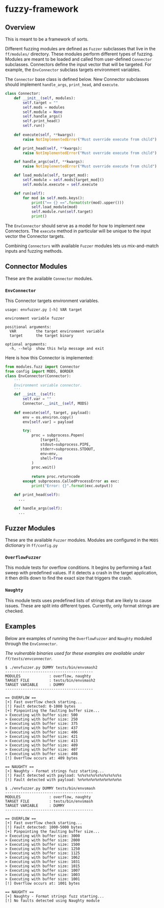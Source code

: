 # fuzzy-framework

## Overview
This is meant to be a framework of sorts. 

Different fuzzing modules are defined as `Fuzzer` subclasses that live in the `ff/modules/` directory. These modules perform different types of fuzzing. 
Modules are meant to be loaded and called from user-defined `Connector` subclasses. Connectors define the input vector that will be targeted. For example, the `EnvConnector` subclass targets environment variables. 

The `Connector` base class is defined below. New Connector subclasses should implement `handle_args`, `print_head`, and 
`execute`. 

```py
class Connector:
    def __init__(self, modules):
        self.target = ""
        self.mods = modules
        self.module = None
        self.handle_args()
        self.print_head()
        self.run()
    
    def execute(self, **kwargs):
        raise NotImplementedError("Must override execute from child")

    def print_head(self, **kwargs):
        raise NotImplementedError("Must override execute from child")

    def handle_args(self, **kwargs):
        raise NotImplementedError("Must override execute from child")

    def load_module(self, target_mod):
        self.module = self.mods[target_mod]()
        self.module.execute = self.execute

    def run(self):
        for mod in self.mods.keys():
            print("== {} ==".format(str(mod).upper()))
            self.load_module(mod)
            self.module.run(self.target)
            print()
```

The `EnvConnector` should serve as a model for how to implement new Connectors. The `execute` method in particular will be unique to the input vector the Connector targets.


Combining `Connectors` with available `Fuzzer` modules lets us mix-and-match inputs and fuzzing methods. 


## Connector Modules
These are the available `Connector` modules.

### `EnvConnector`
This Connector targets environment variables.

```
usage: envfuzzer.py [-h] VAR target

environment variable fuzzer

positional arguments:
  VAR         the target environment variable
  target      the target binary

optional arguments:
  -h, --help  show this help message and exit
```

Here is how this Connector is implemented:

```py
from modules.fuzz import Connector
from config import MODS, BORDER
class EnvConnector(Connector):
    '''
    Environment variable connector.
    '''
    def __init__(self):
        self.var = ""
        Connector.__init__(self, MODS)
    
    def execute(self, target, payload):
        env = os.environ.copy()
        env[self.var] = payload

        try:
            proc = subprocess.Popen(
                [target],
                stdout=subprocess.PIPE,
                stderr=subprocess.STDOUT,
                env=env,
                shell=True
            )
            proc.wait()
            
            return proc.returncode
        except subprocess.CalledProcessError as exc:
            print("Error: {}".format(exc.output))

    def print_head(self):
      ...

    def handle_args(self):
      ...
```

## Fuzzer Modules
These are the available `Fuzzer` modules. Modules are configured in the `MODS` dictionary in `ff/config.py`

### `OverflowFuzzer`
This module tests for overflow conditions. It begins by performing a fast sweep with predefined values. If it detects a crash in the target application, it then drills down to find 
the exact size that triggers the crash.

### `Naughty`
This module tests uses predefined lists of strings that are likely to cause issues. These are split into different types. Currently, only format strings are checked.


## Examples

Below are examples of running the `OverflowFuzzer` and `Naughty` moduled through the `EnvConnector`. 

*The vulnerable binaries used for these examples are available under `ff/tests/envconnector`.*

```
$ ./envfuzzer.py DUMMY tests/bin/envsmash2 
----------------------------------------
MODULES             : overflow, naughty
TARGET FILE         : tests/bin/envsmash2
TARGET VARIABLE     : DUMMY           
----------------------------------------

== OVERFLOW ==
[+] Fast overflow check starting...
[!] Fault detected: 0-1000 bytes
[+] Pinpointing the faulting buffer size...
> Executing with buffer size: 500
> Executing with buffer size: 250
> Executing with buffer size: 375
> Executing with buffer size: 437
> Executing with buffer size: 406
> Executing with buffer size: 421
> Executing with buffer size: 413
> Executing with buffer size: 409
> Executing with buffer size: 407
> Executing with buffer size: 408
[!] Overflow occurs at: 409 bytes

== NAUGHTY ==
[+] Naughty - Format strings fuzz starting...
[!] Fault detected with payload: %s%s%s%s%s%s%s%s%s%s
[!] Fault detected with payload: %n%n%n%n%n%n%n%n%n%n

```

```
$ ./envfuzzer.py DUMMY tests/bin/envsmash 
----------------------------------------
MODULES             : overflow, naughty
TARGET FILE         : tests/bin/envsmash
TARGET VARIABLE     : DUMMY           
----------------------------------------

== OVERFLOW ==
[+] Fast overflow check starting...
[!] Fault detected: 1000-5000 bytes
[+] Pinpointing the faulting buffer size...
> Executing with buffer size: 3000
> Executing with buffer size: 2000
> Executing with buffer size: 1500
> Executing with buffer size: 1250
> Executing with buffer size: 1125
> Executing with buffer size: 1062
> Executing with buffer size: 1031
> Executing with buffer size: 1015
> Executing with buffer size: 1007
> Executing with buffer size: 1003
> Executing with buffer size: 1001
[!] Overflow occurs at: 1001 bytes

== NAUGHTY ==
[+] Naughty - Format strings fuzz starting...
[!] No faults detected using Naughty module
```